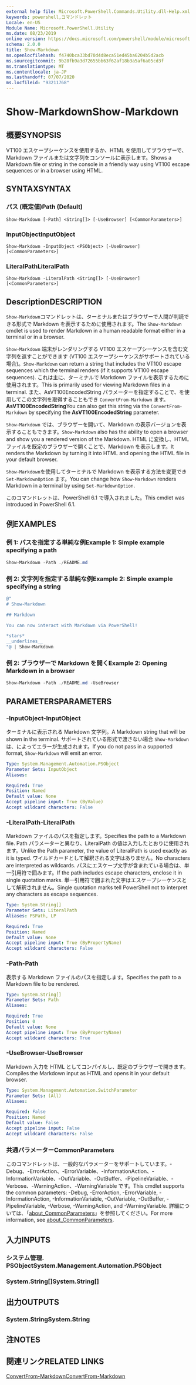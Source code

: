 ```yaml
---
external help file: Microsoft.PowerShell.Commands.Utility.dll-Help.xml
keywords: powershell,コマンドレット
Locale: en-US
Module Name: Microsoft.PowerShell.Utility
ms.date: 08/23/2019
online version: https://docs.microsoft.com/powershell/module/microsoft.powershell.utility/show-markdown?view=powershell-7.1&WT.mc_id=ps-gethelp
schema: 2.0.0
title: Show-Markdown
ms.openlocfilehash: f4740bca33bd70d4d8eca51ed45ba6204b5d2acb
ms.sourcegitcommit: 9b28fb9a3d72655bb63f62af18b3a5af6a05cd3f
ms.translationtype: MT
ms.contentlocale: ja-JP
ms.lasthandoff: 07/07/2020
ms.locfileid: "93211768"
---
```

# <span data-ttu-id="ab2ca-103">Show-Markdown</span><span class="sxs-lookup"><span data-stu-id="ab2ca-103">Show-Markdown</span></span>

## <span data-ttu-id="ab2ca-104">概要</span><span class="sxs-lookup"><span data-stu-id="ab2ca-104">SYNOPSIS</span></span>
<span data-ttu-id="ab2ca-105">VT100 エスケープシーケンスを使用するか、HTML を使用してブラウザーで、Markdown ファイルまたは文字列をコンソールに表示します。</span><span class="sxs-lookup"><span data-stu-id="ab2ca-105">Shows a Markdown file or string in the console in a friendly way using VT100 escape sequences or in a browser using HTML.</span></span>

## <span data-ttu-id="ab2ca-106">SYNTAX</span><span class="sxs-lookup"><span data-stu-id="ab2ca-106">SYNTAX</span></span>

### <span data-ttu-id="ab2ca-107">パス (既定値)</span><span class="sxs-lookup"><span data-stu-id="ab2ca-107">Path (Default)</span></span>

```
Show-Markdown [-Path] <String[]> [-UseBrowser] [<CommonParameters>]
```

### <span data-ttu-id="ab2ca-108">InputObject</span><span class="sxs-lookup"><span data-stu-id="ab2ca-108">InputObject</span></span>

```
Show-Markdown -InputObject <PSObject> [-UseBrowser] [<CommonParameters>]
```

### <span data-ttu-id="ab2ca-109">LiteralPath</span><span class="sxs-lookup"><span data-stu-id="ab2ca-109">LiteralPath</span></span>

```
Show-Markdown -LiteralPath <String[]> [-UseBrowser] [<CommonParameters>]
```

## <span data-ttu-id="ab2ca-110">Description</span><span class="sxs-lookup"><span data-stu-id="ab2ca-110">DESCRIPTION</span></span>

<span data-ttu-id="ab2ca-111">`Show-Markdown`コマンドレットは、ターミナルまたはブラウザーで人間が判読できる形式で Markdown を表示するために使用されます。</span><span class="sxs-lookup"><span data-stu-id="ab2ca-111">The `Show-Markdown` cmdlet is used to render Markdown in a human readable format either in a terminal or in a browser.</span></span>

<span data-ttu-id="ab2ca-112">`Show-Markdown` 端末がレンダリングする VT100 エスケープシーケンスを含む文字列を返すことができます (VT100 エスケープシーケンスがサポートされている場合)。</span><span class="sxs-lookup"><span data-stu-id="ab2ca-112">`Show-Markdown` can return a string that includes the VT100 escape sequences which the terminal renders (if it supports VT100 escape sequences).</span></span> <span data-ttu-id="ab2ca-113">これは主に、ターミナルで Markdown ファイルを表示するために使用されます。</span><span class="sxs-lookup"><span data-stu-id="ab2ca-113">This is primarily used for viewing Markdown files in a terminal.</span></span> <span data-ttu-id="ab2ca-114">また、AsVT100EncodedString パラメーターを指定することで、を使用してこの文字列を取得することもでき `ConvertFrom-Markdown` ます。 **AsVT100EncodedString**</span><span class="sxs-lookup"><span data-stu-id="ab2ca-114">You can also get this string via the `ConvertFrom-Markdown` by specifying the **AsVT100EncodedString** parameter.</span></span>

<span data-ttu-id="ab2ca-115">`Show-Markdown` では、ブラウザーを開いて、Markdown の表示バージョンを表示することもできます。</span><span class="sxs-lookup"><span data-stu-id="ab2ca-115">`Show-Markdown` also has the ability to open a browser and show you a rendered version of the Markdown.</span></span> <span data-ttu-id="ab2ca-116">HTML に変換し、HTML ファイルを既定のブラウザーで開くことで、Markdown を表示します。</span><span class="sxs-lookup"><span data-stu-id="ab2ca-116">It renders the Markdown by turning it into HTML and opening the HTML file in your default browser.</span></span>

<span data-ttu-id="ab2ca-117">`Show-Markdown`を使用してターミナルで Markdown を表示する方法を変更でき `Set-MarkdownOption` ます。</span><span class="sxs-lookup"><span data-stu-id="ab2ca-117">You can change how `Show-Markdown` renders Markdown in a terminal by using `Set-MarkdownOption`.</span></span>

<span data-ttu-id="ab2ca-118">このコマンドレットは、PowerShell 6.1 で導入されました。</span><span class="sxs-lookup"><span data-stu-id="ab2ca-118">This cmdlet was introduced in PowerShell 6.1.</span></span>

## <span data-ttu-id="ab2ca-119">例</span><span class="sxs-lookup"><span data-stu-id="ab2ca-119">EXAMPLES</span></span>

### <span data-ttu-id="ab2ca-120">例 1: パスを指定する単純な例</span><span class="sxs-lookup"><span data-stu-id="ab2ca-120">Example 1: Simple example specifying a path</span></span>

```powershell
Show-Markdown -Path ./README.md
```

### <span data-ttu-id="ab2ca-121">例 2: 文字列を指定する単純な例</span><span class="sxs-lookup"><span data-stu-id="ab2ca-121">Example 2: Simple example specifying a string</span></span>

```powershell
@"
# Show-Markdown

## Markdown

You can now interact with Markdown via PowerShell!

*stars*
__underlines__
"@ | Show-Markdown
```

### <span data-ttu-id="ab2ca-122">例 2: ブラウザーで Markdown を開く</span><span class="sxs-lookup"><span data-stu-id="ab2ca-122">Example 2: Opening Markdown in a browser</span></span>

```powershell
Show-Markdown -Path ./README.md -UseBrowser
```

## <span data-ttu-id="ab2ca-123">PARAMETERS</span><span class="sxs-lookup"><span data-stu-id="ab2ca-123">PARAMETERS</span></span>

### <span data-ttu-id="ab2ca-124">-InputObject</span><span class="sxs-lookup"><span data-stu-id="ab2ca-124">-InputObject</span></span>

<span data-ttu-id="ab2ca-125">ターミナルに表示される Markdown 文字列。</span><span class="sxs-lookup"><span data-stu-id="ab2ca-125">A Markdown string that will be shown in the terminal.</span></span> <span data-ttu-id="ab2ca-126">サポートされている形式で渡さない場合 `Show-Markdown` は、によってエラーが生成されます。</span><span class="sxs-lookup"><span data-stu-id="ab2ca-126">If you do not pass in a supported format, `Show-Markdown` will emit an error.</span></span>

```yaml
Type: System.Management.Automation.PSObject
Parameter Sets: InputObject
Aliases:

Required: True
Position: Named
Default value: None
Accept pipeline input: True (ByValue)
Accept wildcard characters: False
```

### <span data-ttu-id="ab2ca-127">-LiteralPath</span><span class="sxs-lookup"><span data-stu-id="ab2ca-127">-LiteralPath</span></span>

<span data-ttu-id="ab2ca-128">Markdown ファイルのパスを指定します。</span><span class="sxs-lookup"><span data-stu-id="ab2ca-128">Specifies the path to a Markdown file.</span></span> <span data-ttu-id="ab2ca-129">Path パラメーターと異なり、LiteralPath の値は入力したとおりに使用されます。</span><span class="sxs-lookup"><span data-stu-id="ab2ca-129">Unlike the Path parameter, the value of LiteralPath is used exactly as it is typed.</span></span> <span data-ttu-id="ab2ca-130">ワイルドカードとして解釈される文字はありません。</span><span class="sxs-lookup"><span data-stu-id="ab2ca-130">No characters are interpreted as wildcards.</span></span> <span data-ttu-id="ab2ca-131">パスにエスケープ文字が含まれている場合は、単一引用符で囲みます。</span><span class="sxs-lookup"><span data-stu-id="ab2ca-131">If the path includes escape characters, enclose it in single quotation marks.</span></span> <span data-ttu-id="ab2ca-132">単一引用符で囲まれた文字はエスケープシーケンスとして解釈されません。</span><span class="sxs-lookup"><span data-stu-id="ab2ca-132">Single quotation marks tell PowerShell not to interpret any characters as escape sequences.</span></span>

```yaml
Type: System.String[]
Parameter Sets: LiteralPath
Aliases: PSPath, LP

Required: True
Position: Named
Default value: None
Accept pipeline input: True (ByPropertyName)
Accept wildcard characters: False
```

### <span data-ttu-id="ab2ca-133">-Path</span><span class="sxs-lookup"><span data-stu-id="ab2ca-133">-Path</span></span>

<span data-ttu-id="ab2ca-134">表示する Markdown ファイルのパスを指定します。</span><span class="sxs-lookup"><span data-stu-id="ab2ca-134">Specifies the path to a Markdown file to be rendered.</span></span>

```yaml
Type: System.String[]
Parameter Sets: Path
Aliases:

Required: True
Position: 0
Default value: None
Accept pipeline input: True (ByPropertyName)
Accept wildcard characters: True
```

### <span data-ttu-id="ab2ca-135">-UseBrowser</span><span class="sxs-lookup"><span data-stu-id="ab2ca-135">-UseBrowser</span></span>

<span data-ttu-id="ab2ca-136">Markdown 入力を HTML としてコンパイルし、既定のブラウザーで開きます。</span><span class="sxs-lookup"><span data-stu-id="ab2ca-136">Compiles the Markdown input as HTML and opens it in your default browser.</span></span>

```yaml
Type: System.Management.Automation.SwitchParameter
Parameter Sets: (All)
Aliases:

Required: False
Position: Named
Default value: False
Accept pipeline input: False
Accept wildcard characters: False
```

### <span data-ttu-id="ab2ca-137">共通パラメーター</span><span class="sxs-lookup"><span data-stu-id="ab2ca-137">CommonParameters</span></span>

<span data-ttu-id="ab2ca-138">このコマンドレットは、一般的なパラメーターをサポートしています。-Debug、-ErrorAction、-ErrorVariable、-InformationAction、-InformationVariable、-OutVariable、-OutBuffer、-PipelineVariable、-Verbose、-WarningAction、-WarningVariable です。</span><span class="sxs-lookup"><span data-stu-id="ab2ca-138">This cmdlet supports the common parameters: -Debug, -ErrorAction, -ErrorVariable, -InformationAction, -InformationVariable, -OutVariable, -OutBuffer, -PipelineVariable, -Verbose, -WarningAction, and -WarningVariable.</span></span> <span data-ttu-id="ab2ca-139">詳細については、「[about_CommonParameters](https://go.microsoft.com/fwlink/?LinkID=113216)」を参照してください。</span><span class="sxs-lookup"><span data-stu-id="ab2ca-139">For more information, see [about_CommonParameters](https://go.microsoft.com/fwlink/?LinkID=113216).</span></span>

## <span data-ttu-id="ab2ca-140">入力</span><span class="sxs-lookup"><span data-stu-id="ab2ca-140">INPUTS</span></span>

### <span data-ttu-id="ab2ca-141">システム管理. PSObject</span><span class="sxs-lookup"><span data-stu-id="ab2ca-141">System.Management.Automation.PSObject</span></span>

### <span data-ttu-id="ab2ca-142">System.String[]</span><span class="sxs-lookup"><span data-stu-id="ab2ca-142">System.String[]</span></span>

## <span data-ttu-id="ab2ca-143">出力</span><span class="sxs-lookup"><span data-stu-id="ab2ca-143">OUTPUTS</span></span>

### <span data-ttu-id="ab2ca-144">System.String</span><span class="sxs-lookup"><span data-stu-id="ab2ca-144">System.String</span></span>

## <span data-ttu-id="ab2ca-145">注</span><span class="sxs-lookup"><span data-stu-id="ab2ca-145">NOTES</span></span>

## <span data-ttu-id="ab2ca-146">関連リンク</span><span class="sxs-lookup"><span data-stu-id="ab2ca-146">RELATED LINKS</span></span>

[<span data-ttu-id="ab2ca-147">ConvertFrom-Markdown</span><span class="sxs-lookup"><span data-stu-id="ab2ca-147">ConvertFrom-Markdown</span></span>](ConvertFrom-Markdown.md)

